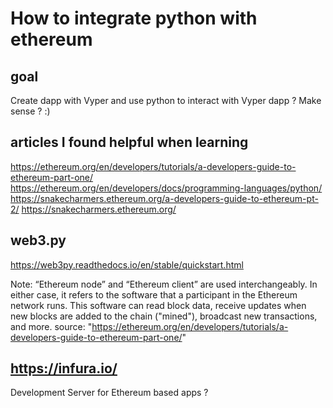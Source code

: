 # How to integrate python with ethereum

## goal
Create dapp with Vyper and use python to interact with Vyper dapp ? Make sense ? :)

## articles I found helpful when learning
https://ethereum.org/en/developers/tutorials/a-developers-guide-to-ethereum-part-one/
https://ethereum.org/en/developers/docs/programming-languages/python/
https://snakecharmers.ethereum.org/a-developers-guide-to-ethereum-pt-2/
https://snakecharmers.ethereum.org/

## web3.py
https://web3py.readthedocs.io/en/stable/quickstart.html

Note: “Ethereum node” and “Ethereum client” are used interchangeably. In either case, it refers to
the software that a participant in the Ethereum network runs. This software can read block data,
receive updates when new blocks are added to the chain ("mined"), broadcast new transactions, and
more.
source: "https://ethereum.org/en/developers/tutorials/a-developers-guide-to-ethereum-part-one/"

## https://infura.io/
Development Server for Ethereum based apps ?